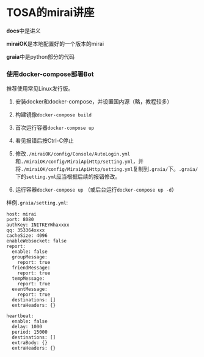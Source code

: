 # TOSA的mirai讲座

**docs**中是讲义

**miraiOK**是本地配置好的一个版本的mirai

**graia**中是python部分的代码

### 使用docker-compose部署Bot

推荐使用常见Linux发行版。

1. 安装docker和docker-compose，并设置国内源（略，教程较多）

2. 构建镜像`docker-compose build`

3. 首次运行容器`docker-compose up`

4. 看见报错后按Ctrl-C停止

5. 修改`./miraiOK/config/Console/AutoLogin.yml`和`./miraiOK/config/MiraiApiHttp/setting.yml`，并将`./miraiOK/config/MiraiApiHttp/setting.yml`复制到`.graia/`下。`.graia/`下的`setting.yml`应当根据后续的报错修改。

6. 运行容器`docker-compose up` （或后台运行`docker-compose up -d`）

样例`.graia/setting.yml`:

```
host: mirai
port: 8080
authKey: INITKEYWhaxxxx
qq: 353364xxxx
cacheSize: 4096
enableWebsocket: false
report:
  enable: false
  groupMessage:
    report: true
  friendMessage:
    report: true
  tempMessage:
    report: true
  eventMessage:
    report: true
  destinations: []
  extraHeaders: {}

heartbeat:
  enable: false
  delay: 1000
  period: 15000
  destinations: []
  extraBody: {}
  extraHeaders: {}

```

